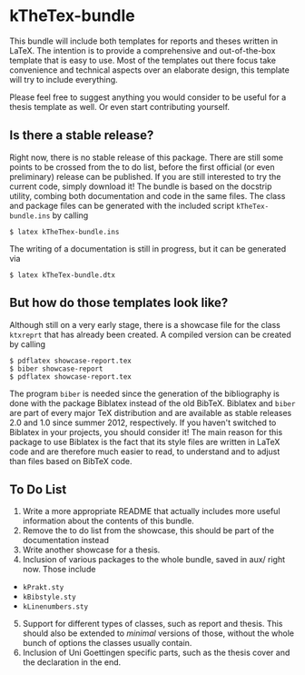 # kTheTex-bundle

This bundle will include both templates for reports and theses written
in LaTeX. The intention is to provide a comprehensive and
out-of-the-box template that is easy to use. Most of the templates out
there focus take convenience and technical aspects over an elaborate
design, this template will try to include everything.

Please feel free to suggest anything you would consider to be useful
for a thesis template as well. Or even start contributing yourself.


## Is there a stable release?

Right now, there is no stable release of this package. There are still
some points to be crossed from the to do list, before the first
official (or even preliminary) release can be published. If you are
still interested to try the current code, simply download it! The
bundle is based on the docstrip utility, combing both documentation
and code in the same files. The class and package files can be
generated with the included script `kTheTex-bundle.ins` by calling

```
$ latex kTheThex-bundle.ins
```

The writing of a documentation is still in progress, but it can be
generated via

```
$ latex kTheTex-bundle.dtx
```


## But how do those templates look like?

Although still on a very early stage, there is a showcase file for the
class `ktxreprt` that has already been created. A compiled version can
be created by calling

```
$ pdflatex showcase-report.tex
$ biber showcase-report
$ pdflatex showcase-report.tex
```

The program `biber` is needed since the generation of the bibliography
is done with the package Biblatex instead of the old BibTeX. Biblatex
and `biber` are part of every major TeX distribution and are available
as stable releases 2.0 and 1.0 since summer 2012, respectively. If you
haven't switched to Biblatex in your projects, you should consider it!
The main reason for this package to use Biblatex is the fact that its
style files are written in LaTeX code and are therefore much easier
to read, to understand and to adjust than files based on BibTeX code.


## To Do List

1. Write a more appropriate README that actually includes more useful
information about the contents of this bundle.
2. Remove the to do list from the showcase, this should be part of the
documentation instead
3. Write another showcase for a thesis.
4. Inclusion of various packages to the whole bundle, saved in aux/
right now. Those include
  * `kPrakt.sty`
  * `kBibstyle.sty`
  * `kLinenumbers.sty`
5. Support for different types of classes, such as report and
thesis. This should also be extended to *minimal* versions of those,
without the whole bunch of options the classes usually contain.
6. Inclusion of Uni Goettingen specific parts, such as the thesis
cover and the declaration in the end.
